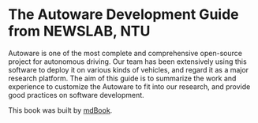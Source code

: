# The Autoware Development Guide from NEWSLAB, NTU

Autoware is one of the most complete and comprehensive open-source
project for autonomous driving. Our team has been extensively using
this software to deploy it on various kinds of vehicles, and regard it
as a major research platform. The aim of this guide is to summarize
the work and experience to customize the Autoware to fit into our
research, and provide good practices on software development.

This book was built by [mdBook](https://rust-lang.github.io/mdBook/).
